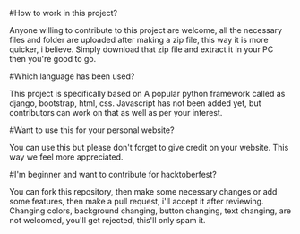 #How to work in this project?

Anyone willing to contribute to this project are welcome, all the necessary files and folder are uploaded after making a zip file, this way it is more quicker, i believe. Simply download that zip file and extract it in your PC then you're good to go.

#Which language has been used?

This project is specifically based on A popular python framework called as django, bootstrap, html, css. Javascript has not been added yet, but contributors can work on that as well as per your interest.

#Want to use this for your personal website?

You can use this but please don't forget to give credit on your website. This way we feel more appreciated.

#I'm beginner and want to contribute for hacktoberfest?

You can fork this repository, then make some necessary changes or add some features, then make a pull request, i'll accept it after reviewing. Changing colors, background changing, button changing, text changing, are not welcomed, you'll get rejected, this'll only spam it.
